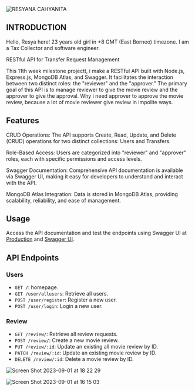 ![RESYANA CAHYANITA](https://github.com/RevoU-FSSE-2/week-11-resyanac/assets/135514670/7db19066-50c9-4416-9419-a06e8048ea4e)


## INTRODUCTION

Hello, Resya here! 23 years old girl in +8 GMT (East Borneo) timezone. I am a Tax Collector and software engineer.

RESTful API for Transfer Request Management

This 11th week milestone projectt, i make a RESTful API built with Node.js, Express.js, MongoDB Atlas, and Swagger. It facilitates the interaction between two distinct roles: the "reviewer" and the "approver." The primary goal of this API is to manage reviewer to give the movie review and the approver to give the approval. Why i need approver to approve the movie review, because a lot of movie reviewer give review in impolite ways.

## Features

CRUD Operations: The API supports Create, Read, Update, and Delete (CRUD) operations for two distinct collections: Users and Transfers.

Role-Based Access: Users are categorized into "reviewer" and "approver" roles, each with specific permissions and access levels.

Swagger Documentation: Comprehensive API documentation is available via Swagger UI, making it easy for developers to understand and interact with the API.

MongoDB Atlas Integration: Data is stored in MongoDB Atlas, providing scalability, reliability, and ease of management.

## Usage

Access the API documentation and test the endpoints using Swagger UI at [Production](https://weak-blue-cow-hose.cyclic.app/) and [Swagger UI](https://weak-blue-cow-hose.cyclic.app/api-docs/#/).

## API Endpoints

### Users


- `GET /`: homepage.
- `GET /user/allusers`: Retrieve all users.
- `POST /user/register`: Register a new user.
- `POST /user/login`: Login a new user.

### Review

- `GET /review/`: Retrieve all review requests.
- `POST /review/`: Create a new movie review.
- `PUT /review/:id`: Update an existing all movie review by ID.
- `PATCH /review/:id`: Update an existing movie review by ID.
- `DELETE /review/:id`: Delete a movie review by ID.


![Screen Shot 2023-09-01 at 18 22 29](https://github.com/RevoU-FSSE-2/week-11-resyanac/assets/135514670/b7792712-2064-4949-a013-d39bbbcfa4fc)

![Screen Shot 2023-09-01 at 16 15 03](https://github.com/RevoU-FSSE-2/week-11-resyanac/assets/135514670/f1835a60-0d71-40fc-97f2-0dc9ffa975f4)




